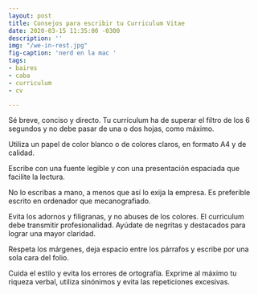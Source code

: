 ```yaml
---
layout: post
title: Consejos para escribir tu Curriculum Vitae
date: 2020-03-15 11:35:00 -0300
description: ''
img: "/we-in-rest.jpg"
fig-caption: 'nerd en la mac '
tags:
- baires
- caba
- curriculum
- cv

---
```

Sé breve, conciso y directo. Tu currículum ha de superar el filtro de los 6 segundos y no debe pasar de una o dos hojas, como máximo.

Utiliza un papel de color blanco o de colores claros, en formato A4 y de calidad.

Escribe con una fuente legible y con una presentación espaciada que facilite la lectura.

No lo escribas a mano, a menos que así lo exija la empresa. Es preferible escrito en ordenador que mecanografiado.

Evita los adornos y filigranas, y no abuses de los colores. El curriculum debe transmitir profesionalidad. Ayúdate de negritas y destacados para lograr una mayor claridad.

Respeta los márgenes, deja espacio entre los párrafos y escribe por una sola cara del folio.

Cuida el estilo y evita los errores de ortografía. Exprime al máximo tu riqueza verbal, utiliza sinónimos y evita las repeticiones excesivas.